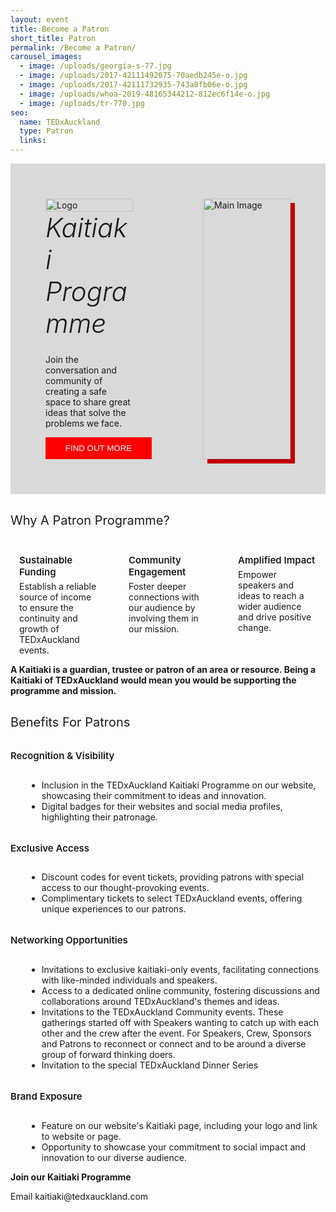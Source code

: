 ```yaml
---
layout: event
title: Become a Patron
short_title: Patron
permalink: /Become a Patron/
carousel_images:
  - image: /uploads/georgia-s-77.jpg
  - image: /uploads/2017-42111492075-70aedb245e-o.jpg
  - image: /uploads/2017-42111732935-743a8fb06e-o.jpg
  - image: /uploads/whoa-2019-48165344212-812ec6f14e-o.jpg
  - image: /uploads/tr-770.jpg
seo:
  name: TEDxAuckland
  type: Patron
  links:
---
```

<style>
  .header-section, .carousel {
    max-width: 1200px;
    width: 100%;
    background-color: #d9d9d9;
    display: flex;
    justify-content: space-between;
    margin: 0 auto; /* Center the header */
  }
  .left-column {
    width: 50%;
    padding: 4em;
    box-sizing: border-box;
    align-content: center;
    display: flex;
    flex-direction: column;
    justify-content: center;
  }
  .left-column img {
    max-width: 400px; /* or your preferred size */
    width: 100%;
    height: auto;
  }
  .left-column p {
    /* Styling for your paragraph */
  }
  .left-column button {
    background-color: red;
    color: white;
    border: none;
    padding: 10px 20px;
    cursor: pointer;
    text-transform: uppercase;
    width: 170px;
    /* Add any additional button styling here */
  }
  .right-column {
    width: 50%;
    position: relative;
    padding: 4em;
    box-sizing: border-box;
  }
  .right-column img {
    width: 100%;
    height: auto;
    position: relative;
    z-index: 2;
    box-shadow: 7px 7px 0 0 #be0000;
  }
  .patron-subheader {
    font-style: italic;
    font-size: 42px;
    font-weight: 300;
    margin-top: 0px;
    margin-bottom: 10px;
  }

  .columns {
    display: flex;
    flex-direction: row;
    justify-content: space-around;
  }
  .snip {
    width: 25%;
  }

  .section h3 {
    margin: 30px 0 10px;
    text-transform: capitalize;
    font-size: 20px;
    font-weight: 400;
  }

  .section h4 {
    margin: 2rem 0 0rem;
    padding-bottom: 0.3rem;
    font-size: 15px;
    font-weight: 600;
  }

  li {
    margin-left: 26px;
  }

  ul {
    padding-top: 10px;
  }

  section {
    min-height: 0;
  }
  .event-info__content {
    padding: 0;
    flex: 1 1 auto;
  }

  .content ul {
    list-style: disc;
  }

  .content img {
    max-width: 100%;
    margin: 0;
  }

  .section-heading--speakers {
    display: none;
  }

</style>

<section class="header-section container">
  <div class="left-column">
    <img src="https://tedxauckland.com/assets/images/tedx-auckland-logo-black.svg" alt="Logo" />
    <h2 class="patron-subheader">Kaitiaki Programme</h2>
    <p>Join the conversation and community of creating a safe space to share great ideas that solve the problems we face.</p>
    <button>Find Out More</button>
  </div>
  <div class="right-column">
    <img src="https://fastly.picsum.photos/id/1/5000/3333.jpg?hmac=Asv2DU3rA_5D1xSe22xZK47WEAN0wjWeFOhzd13ujW4" alt="Main Image" />
  </div>
</section>

<section class="section">
  <div class="container">
    <h3>Why a patron programme?</h3>
    <div class="columns">
      <div class="snip">
        <h4> Sustainable Funding </h4>
        <div class="snip-content">  Establish a reliable source of income to ensure the continuity and growth of TEDxAuckland events.
        </div>
      </div>
      <div class="snip">
        <h4> Community Engagement </h4>
        <div class="snip-content"> Foster deeper connections with our audience by involving them in our mission.
        </div>
      </div>
      <div class="snip">
        <h4> Amplified Impact </h4>
        <div class="snip-content"> Empower speakers and ideas to reach a wider audience and drive positive change.
        </div>
      </div>
    </div>
  </div>
</section>

<strong> A Kaitiaki is a guardian, trustee or patron of an area or resource. Being a Kaitiaki of TEDxAuckland would mean you would be supporting the programme and mission. </strong>

<section class="section">
  <div class="container">
    <h3>Benefits for patrons</h3>
    <h4>Recognition &amp; Visibility </h4>
    <ul>
      <li>Inclusion in the TEDxAuckland Kaitiaki Programme on our website, showcasing their commitment to ideas and innovation.</li>
      <li>Digital badges for their websites and social media profiles, highlighting their patronage.</li>
    </ul>
    <h4>Exclusive Access </h4>
    <ul>
      <li>Discount codes for event tickets, providing patrons with special access to our thought-provoking events.</li>
      <li>Complimentary tickets to select TEDxAuckland events, offering unique experiences to our patrons.</li>
    </ul>
    <h4>Networking Opportunities</h4>
    <ul>
      <li>Invitations to exclusive kaitiaki-only events, facilitating connections with like-minded individuals and speakers.</li>
      <li>Access to a dedicated online community, fostering discussions and collaborations around TEDxAuckland's themes and ideas.</li>
      <li>Invitations to the TEDxAuckland Community events. These gatherings started off with Speakers wanting to catch up with each other and the crew after the event. For Speakers, Crew, Sponsors and Patrons to reconnect or connect and to be around a diverse group of forward thinking doers.</li>
      <li>Invitation to the special TEDxAuckland Dinner Series</li>
    </ul>
    <h4>Brand Exposure</h4>
    <ul>
      <li>Feature on our website's Kaitiaki page, including your logo and link to website or page.</li>
      <li>Opportunity to showcase your commitment to social impact and innovation to our diverse audience.</li>
    </ul>
  </div>
</section>



<!--{% if page.carousel_images.first.image %}--> <!--<section id="themeShowcase" class="section">--> <!--  <div class="container">--> <!--    <h3 class="section-heading section-heading--speakers">theme</h3>--> <!--    {% include carousel.html images = page.carousel_images bg_white = true %}--> <!--  </div>--> <!--</section>--> <!--{% endif %}--> <!--<section class="section">--> <!--  <div class="container carousel">--> <!--    {% include carousel.html images = page.carousel_images %}--> <!--  </div>--> <!--</section>-->

<section class="section">
  <div class="container">
    <strong>Join our Kaitiaki Programme </strong>
    <p> Email kaitiaki@tedxauckland.com</p>
  </div>
</section>



<!--**TEDxAuckland Patron Programme \|** ***Driving Regular Impact***--> <!--**WHY A PATRON PROGRAMME?**--> <!--* **Sustainable Funding**: Establish a reliable source of income to ensure the continuity and growth of TEDxAuckland events.--> <!--* **Community Engagement**: Foster deeper connections with our audience by involving them in our mission.--> <!--* **Amplified Impact**: Empower speakers and ideas to reach a wider audience and drive positive change.--> <!--Join the conversation and community of creating a safe space to share great ideas that solve the problems we face.--> <!--**BENEFITS FOR PATRONS**--> <!--**Recognition & Visibility**--> <!--* Inclusion in the TEDxAuckland Patron Club on our website, showcasing their commitment to ideas and innovation.--> <!--* Digital badges for their websites and social media profiles, highlighting their patronage.--> <!--**Exclusive Access**--> <!--* Discount codes for event tickets, providing patrons with special access to our thought-provoking events.--> <!--* Complimentary tickets to select TEDxAuckland events, offering unique experiences to our patrons.--> <!--**Networking Opportunities**--> <!--* Invitations to exclusive patron-only events, facilitating connections with like-minded individuals and speakers.--> <!--* Access to a dedicated online community, fostering discussions and collaborations around TEDxAuckland's themes and ideas.--> <!--* Invitations to the TEDxAuckland Community events. These gatherings started off with Speakers wanting to catch up with each other and the crew after the event. For Speakers, Crew, Sponsors and Patrons to reconnect or connect and to be around a diverse group of forward thinking doers.--> <!--**Brand Exposure**--> <!--* Feature on our website's patron page, including your logo and link to website or page.--> <!--* Opportunity to showcase your commitment to social impact and innovation to our diverse audience.--> <!--**Join us and BECOME A PATRON! $5,000**--> <!--Email thomas@tedxauckland.com-->
